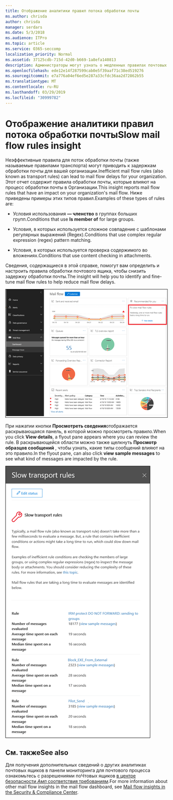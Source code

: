 ```yaml
---
title: Отображение аналитики правил потока обработки почты
ms.author: chrisda
author: chrisda
manager: serdars
ms.date: 5/3/2018
ms.audience: ITPro
ms.topic: article
ms.service: O365-seccomp
localization_priority: Normal
ms.assetid: 37125cdb-715d-42d0-b669-1a8efa140813
description: Администраторы могут узнать о медленных правилах почтовых ящиков в панели мониторинга "почтовый ящик" в центре безопасности _Амп_ соответствия требованиям.
ms.openlocfilehash: ede12e14f287599cab0e5f39aaf71c38ed519276
ms.sourcegitcommit: e7a776a04ef6ed5e287a33cfdc36aa2d72862b55
ms.translationtype: MT
ms.contentlocale: ru-RU
ms.lasthandoff: 03/29/2019
ms.locfileid: "30999782"
---
```

# <a name="slow-mail-flow-rules-insight"></a><span data-ttu-id="e607a-103">Отображение аналитики правил потока обработки почты</span><span class="sxs-lookup"><span data-stu-id="e607a-103">Slow mail flow rules insight</span></span>

<span data-ttu-id="e607a-104">Неэффективные правила для поток обработки почты (также называемые правилами транспорта) могут приводить к задержкам обработки почты для вашей организации.</span><span class="sxs-lookup"><span data-stu-id="e607a-104">Inefficient mail flow rules (also known as transport rules) can lead to mail flow delays for your organization.</span></span> <span data-ttu-id="e607a-105">Этот отчет содержит правила обработки почты, которые влияют на процесс обработки почты в Организации.</span><span class="sxs-lookup"><span data-stu-id="e607a-105">This insight reports mail flow rules that have an impact on your organization's mail flow.</span></span> <span data-ttu-id="e607a-106">Ниже приведены примеры этих типов правил.</span><span class="sxs-lookup"><span data-stu-id="e607a-106">Examples of these types of rules are:</span></span>

- <span data-ttu-id="e607a-107">Условия использования **— членство** в группах больших групп.</span><span class="sxs-lookup"><span data-stu-id="e607a-107">Conditions that use **Is member of** for large groups.</span></span>

- <span data-ttu-id="e607a-108">Условия, в которых используется сложное совпадение с шаблонами регулярных выражений (Regex).</span><span class="sxs-lookup"><span data-stu-id="e607a-108">Conditions that use complex regular expression (regex) pattern matching.</span></span>

- <span data-ttu-id="e607a-109">Условия, в которых используется проверка содержимого во вложениях.</span><span class="sxs-lookup"><span data-stu-id="e607a-109">Conditions that use content checking in attachments.</span></span>

<span data-ttu-id="e607a-110">Сведения, содержащиеся в этой справке, помогут вам определить и настроить правила обработки почтового ящика, чтобы снизить задержку обработки почты.</span><span class="sxs-lookup"><span data-stu-id="e607a-110">The insight will help you to identify and fine-tune mail flow rules to help reduce mail flow delays.</span></span>

![Медленные правила почтовых ящиков в панели мониторинга почтовых ящиков в центре безопасности _Амп_ соответствие требованиям](media/1dd90faa-f065-4b10-8b47-d35dc127fc26.png)

<span data-ttu-id="e607a-112">При нажатии кнопки **Просмотреть сведения**отображается раскрывающаяся панель, в которой можно просмотреть правило.</span><span class="sxs-lookup"><span data-stu-id="e607a-112">When you click **View details**, a flyout pane appears where you can review the rule.</span></span> <span data-ttu-id="e607a-113">В раскрывающейся области можно также щелкнуть **Просмотр образцов сообщений** , чтобы узнать, какие типы сообщений влияют на это правило.</span><span class="sxs-lookup"><span data-stu-id="e607a-113">In the flyout pane, can also click **view sample messages** to see what kind of messages are impacted by the rule.</span></span>

![РасКрывающаяся панель после нажатия кнопки Просмотреть сведения в разделе медленные почтовые ящики анализ правил в панели мониторинга почтового процесса](media/2cbd43b7-1f21-4338-a70c-7b50de5c69cd.png)

## <a name="see-also"></a><span data-ttu-id="e607a-115">См. также</span><span class="sxs-lookup"><span data-stu-id="e607a-115">See also</span></span>

<span data-ttu-id="e607a-116">Для получения дополнительных сведений о других аналитиках почтовых ящиков в панели мониторинга для почтового процесса ознакомьтесь с разрешениями поЧтовых ящиков [в центре безопасности _Амп_ соответствия требованиям](mail-flow-insights.md).</span><span class="sxs-lookup"><span data-stu-id="e607a-116">For more information about other mail flow insights in the mail flow dashboard, see [Mail flow insights in the Security & Compliance Center](mail-flow-insights.md).</span></span>
